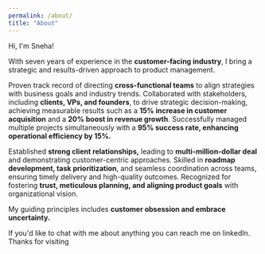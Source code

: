 ```yaml
---
permalink: /about/
title: "About"
---
```


Hi, I'm Sneha!

With seven years of experience in the **customer-facing industry**, I bring a strategic and results-driven approach to
product management.

Proven track record of directing **cross-functional teams** to align strategies with business goals and industry trends.
Collaborated with stakeholders, including **clients, VPs, and founders**, to drive strategic decision-making, achieving
measurable results such as a **15% increase in customer acquisition** and a **20% boost in revenue growth**.
Successfully managed multiple projects simultaneously with a **95% success rate, enhancing operational efficiency
by 15%.**

Established **strong client relationships,** leading to **multi-million-dollar deal** and demonstrating
customer-centric approaches. Skilled in **roadmap development, task prioritization**, and seamless coordination
across teams, ensuring timely delivery and high-quality outcomes. Recognized for fostering **trust, meticulous planning,
and aligning product goals** with organizational vision.

My guiding principles includes **customer obsession and embrace uncertainty.**

If you'd like to chat with me about anything you can reach me on linkedIn.
Thanks for visiting